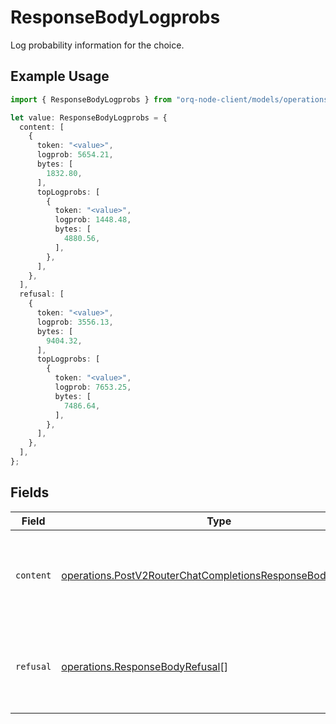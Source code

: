 # ResponseBodyLogprobs

Log probability information for the choice.

## Example Usage

```typescript
import { ResponseBodyLogprobs } from "orq-node-client/models/operations";

let value: ResponseBodyLogprobs = {
  content: [
    {
      token: "<value>",
      logprob: 5654.21,
      bytes: [
        1832.80,
      ],
      topLogprobs: [
        {
          token: "<value>",
          logprob: 1448.48,
          bytes: [
            4880.56,
          ],
        },
      ],
    },
  ],
  refusal: [
    {
      token: "<value>",
      logprob: 3556.13,
      bytes: [
        9404.32,
      ],
      topLogprobs: [
        {
          token: "<value>",
          logprob: 7653.25,
          bytes: [
            7486.64,
          ],
        },
      ],
    },
  ],
};
```

## Fields

| Field                                                                                                                                    | Type                                                                                                                                     | Required                                                                                                                                 | Description                                                                                                                              |
| ---------------------------------------------------------------------------------------------------------------------------------------- | ---------------------------------------------------------------------------------------------------------------------------------------- | ---------------------------------------------------------------------------------------------------------------------------------------- | ---------------------------------------------------------------------------------------------------------------------------------------- |
| `content`                                                                                                                                | [operations.PostV2RouterChatCompletionsResponseBodyContent](../../models/operations/postv2routerchatcompletionsresponsebodycontent.md)[] | :heavy_check_mark:                                                                                                                       | A list of message content tokens with log probability information.                                                                       |
| `refusal`                                                                                                                                | [operations.ResponseBodyRefusal](../../models/operations/responsebodyrefusal.md)[]                                                       | :heavy_check_mark:                                                                                                                       | A list of message refusal tokens with log probability information.                                                                       |